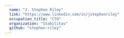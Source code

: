 ```yaml
---
  name: "J. Stephen Riley"
  link: "https://www.linkedin.com/in/jstephenriley"
  occupation_title: "CTO"
  organization: "Stabilitas"
  github: "stephen-riley"
---
```


